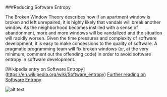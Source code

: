 
###Reducing Software Entropy

The Broken Window Theory describes how if an apartment window is broken and left unrepaired, it is highly likely that vandals will break another window. As the neighborhood becomes instilled with a sense of abandonment, more and more windows will be vandalized and the situation will rapidly worsen. Given the time pressures and complexity of software development, it is easy to make concessions to the quality of software. A pragmatic programming team will fix broken windows (or, at the very minimum, comment out the offending code) in order to avoid software entropy in software development.


[Wikipedia entry on Software Entropy] (https://en.wikipedia.org/wiki/Software_entropy)
[Further reading on Software Entropy](https://pragprog.com/the-pragmatic-programmer/extracts/software-entropy)

![alt text](http://graphics8.nytimes.com/images/2011/02/24/nyregion/WINDOWS/WINDOWS-blog480.jpg "Logo Title Text 1")
